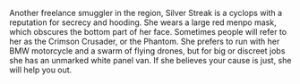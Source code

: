 Another freelance smuggler in the region, Silver Streak is a cyclops with a reputation for secrecy and hooding. She wears a large red menpo mask, which obscures the bottom part of her face. Sometimes people will refer to her as the Crimson Crusader, or the Phantom. She prefers to run with her BMW motorcycle and a swarm of flying drones, but for big or discreet jobs she has an unmarked white panel van. If she believes your cause is just, she will help you out.